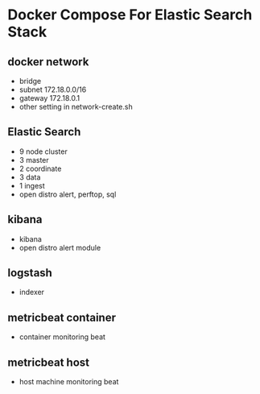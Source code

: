 # Docker Compose For Elastic Search Stack

## docker network
- bridge
- subnet 172.18.0.0/16
- gateway 172.18.0.1
- other setting in network-create.sh

## Elastic Search
- 9 node cluster
- 3 master
- 2 coordinate
- 3 data
- 1 ingest
- open distro alert, perftop, sql

## kibana
- kibana
- open distro alert module

## logstash
- indexer

## metricbeat container
- container monitoring beat

## metricbeat host
- host machine monitoring beat
